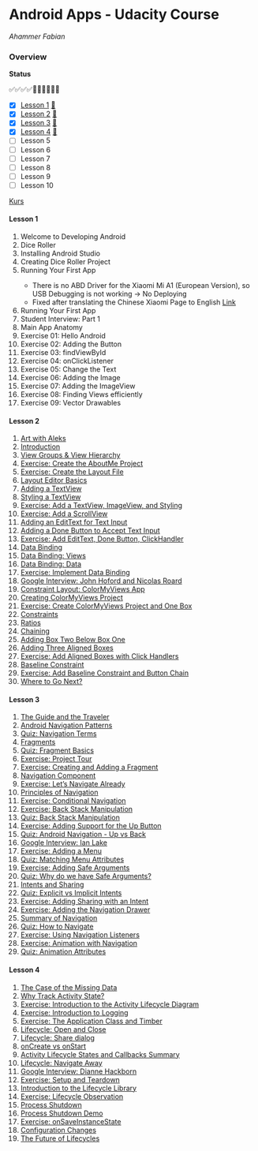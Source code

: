 # Android Apps - Udacity Course

*Ahammer Fabian*

### Overview

**Status**

:white_check_mark::white_check_mark::white_check_mark::white_check_mark::black_square_button::white_square_button::white_square_button::white_square_button::white_square_button::white_square_button:

- [x] [Lesson 1](#lesson1)		[:page_facing_up:](<https://classroom.udacity.com/courses/ud9012/lessons/37a8fa57-7d18-4704-bfb7-da2864cb2e75/concepts/e1a098b4-d786-4a74-b3f9-bd73c1ac62db>)
- [x] [Lesson 2](#lesson2)		[:page_facing_up:](https://classroom.udacity.com/courses/ud9012/lessons/4f6d781c-3803-4cb9-b08b-8b5bcc318d1c/concepts/c5073cbd-df85-45b2-b59e-2ca9379968c4)
- [x] [Lesson 3](#lesson3)		[:page_facing_up:](https://classroom.udacity.com/courses/ud9012/lessons/7466f670-3d47-4b60-8f6a-0914ce58f9ad/concepts/5bf1334b-e0cb-40ef-bfd0-7d09a32920e2)
- [x] [Lesson 4](#lesson4)		[:page_facing_up:]( https://classroom.udacity.com/courses/ud9012/lessons/e487c600-ed68-4576-a35a-12f211cf032e/concepts/6a155d63-8153-4a56-95cb-1dfdf06aa173 )
- [ ] Lesson 5
- [ ] Lesson 6
- [ ] Lesson 7
- [ ] Lesson 8
- [ ] Lesson 9
- [ ] Lesson 10

[Kurs](<https://classroom.udacity.com/courses/ud9012>)



#### <a name="lesson1"></a>Lesson 1

1. Welcome to Developing Android
2. Dice Roller
3. <skipped> Installing Android Studio
4. Creating Dice Roller Project 
5. Running Your First App <Phone>
   - There is no ABD Driver for the Xiaomi Mi A1 (European Version), so USB Debugging is not working 
     -> No Deploying
   - Fixed after translating the Chinese Xiaomi Page to English [Link](<http://www.mediafire.com/file/vuwg5k4ut428h78/adb-setup-1.4.3.exe/file>)
6. Running Your First App <Emulator>
7. Student Interview: Part 1
8. Main App Anatomy
9. Exercise 01: Hello Android
10. Exercise 02: Adding the Button
11. Exercise 03: findViewById
12. Exercise 04: onClickListener
13. Exercise 05: Change the Text
14. Exercise 06: Adding the Image
15. Exercise 07: Adding the ImageView
16. Exercise 08: Finding Views efficiently
17. Exercise 09: Vector Drawables



#### <a name="lesson2"></a>Lesson 2

1. [Art with Aleks](https://classroom.udacity.com/courses/ud9012/lessons/4f6d781c-3803-4cb9-b08b-8b5bcc318d1c/concepts/2192ccb0-e32c-4df3-8d69-b256879d9d05)
2. [ Introduction](https://classroom.udacity.com/courses/ud9012/lessons/4f6d781c-3803-4cb9-b08b-8b5bcc318d1c/concepts/2a6e690f-86b6-4795-84f7-1912b8d7f59e)
3. [ View Groups & View Hierarchy](https://classroom.udacity.com/courses/ud9012/lessons/4f6d781c-3803-4cb9-b08b-8b5bcc318d1c/concepts/3ffa3f55-01e8-419c-bd40-3c6a65277664)
4. [ Exercise: Create the AboutMe Project](https://classroom.udacity.com/courses/ud9012/lessons/4f6d781c-3803-4cb9-b08b-8b5bcc318d1c/concepts/1bf9362f-d52e-45aa-8349-bc41d0b066b3)
5. [ Exercise: Create the Layout File](https://classroom.udacity.com/courses/ud9012/lessons/4f6d781c-3803-4cb9-b08b-8b5bcc318d1c/concepts/c5073cbd-df85-45b2-b59e-2ca9379968c4)
6. [ Layout Editor Basics](https://classroom.udacity.com/courses/ud9012/lessons/4f6d781c-3803-4cb9-b08b-8b5bcc318d1c/concepts/901c764d-e6c8-48ee-8781-54b28682ea7c)
7. [Adding a TextView](https://classroom.udacity.com/courses/ud9012/lessons/4f6d781c-3803-4cb9-b08b-8b5bcc318d1c/concepts/0dd0d980-2931-488e-8f6c-36b03f357ac1)
8. [Styling a TextView](https://classroom.udacity.com/courses/ud9012/lessons/4f6d781c-3803-4cb9-b08b-8b5bcc318d1c/concepts/6efde730-a337-4d8e-b295-659d116fe9b8)
9. [Exercise: Add a TextView, ImageView, and Styling](https://classroom.udacity.com/courses/ud9012/lessons/4f6d781c-3803-4cb9-b08b-8b5bcc318d1c/concepts/0b355519-28d1-4965-b9be-50cdb1a8120a)
10. [Exercise: Add a ScrollView](https://classroom.udacity.com/courses/ud9012/lessons/4f6d781c-3803-4cb9-b08b-8b5bcc318d1c/concepts/f9f9b755-a2f8-4aaa-9d9e-3bfe32a97007)
11. [Adding an EditText for Text Input](https://classroom.udacity.com/courses/ud9012/lessons/4f6d781c-3803-4cb9-b08b-8b5bcc318d1c/concepts/e1ccb267-a68a-4aef-bd88-3f92ba83b22c)
12. [Adding a Done Button to Accept Text Input](https://classroom.udacity.com/courses/ud9012/lessons/4f6d781c-3803-4cb9-b08b-8b5bcc318d1c/concepts/2e446b79-7ec5-4a48-b639-af94ac33c6c8)
13. [Exercise: Add EditText, Done Button, ClickHandler](https://classroom.udacity.com/courses/ud9012/lessons/4f6d781c-3803-4cb9-b08b-8b5bcc318d1c/concepts/af274b02-172c-4ea0-b27b-c28592aff003)
14. [Data Binding](https://classroom.udacity.com/courses/ud9012/lessons/4f6d781c-3803-4cb9-b08b-8b5bcc318d1c/concepts/c34fbeb0-95fa-479c-b75b-2dedbf80b01e)
15. [Data Binding: Views](https://classroom.udacity.com/courses/ud9012/lessons/4f6d781c-3803-4cb9-b08b-8b5bcc318d1c/concepts/68b85cff-8813-496b-86ba-57ed352d8bcf)
16. [Data Binding: Data](https://classroom.udacity.com/courses/ud9012/lessons/4f6d781c-3803-4cb9-b08b-8b5bcc318d1c/concepts/68f0a220-8b33-43fa-be12-1110578a0e1b)
17. [Exercise: Implement Data Binding](https://classroom.udacity.com/courses/ud9012/lessons/4f6d781c-3803-4cb9-b08b-8b5bcc318d1c/concepts/a39e5191-f206-43a4-b293-3f1d6f6a6549)
18. [Google Interview: John Hoford and Nicolas Roard](https://classroom.udacity.com/courses/ud9012/lessons/4f6d781c-3803-4cb9-b08b-8b5bcc318d1c/concepts/83b1ffe5-741e-4861-8162-933239997434)
19. [Constraint Layout: ColorMyViews App](https://classroom.udacity.com/courses/ud9012/lessons/4f6d781c-3803-4cb9-b08b-8b5bcc318d1c/concepts/78afe3c2-8a78-45b8-886a-2cfc5c014be8)
20. [Creating ColorMyViews Project](https://classroom.udacity.com/courses/ud9012/lessons/4f6d781c-3803-4cb9-b08b-8b5bcc318d1c/concepts/ebd3a709-9422-46bd-9c31-270533adaa60)
21. [Exercise: Create ColorMyViews Project and One Box](https://classroom.udacity.com/courses/ud9012/lessons/4f6d781c-3803-4cb9-b08b-8b5bcc318d1c/concepts/152b8298-d6b3-4b29-8edd-1ce13c7c96a6)
22. [Constraints](https://classroom.udacity.com/courses/ud9012/lessons/4f6d781c-3803-4cb9-b08b-8b5bcc318d1c/concepts/de811d57-52eb-4ee1-ad24-d793978c5626)
23. [Ratios](https://classroom.udacity.com/courses/ud9012/lessons/4f6d781c-3803-4cb9-b08b-8b5bcc318d1c/concepts/bac52583-afe0-4992-af4b-38b250d80600)
24. [Chaining](https://classroom.udacity.com/courses/ud9012/lessons/4f6d781c-3803-4cb9-b08b-8b5bcc318d1c/concepts/6b1ec7e1-f3d9-42c5-a593-29da5f06bfc6)
25. [Adding Box Two Below Box One](https://classroom.udacity.com/courses/ud9012/lessons/4f6d781c-3803-4cb9-b08b-8b5bcc318d1c/concepts/8cf364b4-b151-4581-a035-ef205c386fce)
26. [Adding Three Aligned Boxes](https://classroom.udacity.com/courses/ud9012/lessons/4f6d781c-3803-4cb9-b08b-8b5bcc318d1c/concepts/0eb5aa1a-6e27-46c6-aeeb-0058c6885076)
27. [Exercise: Add Aligned Boxes with Click Handlers](https://classroom.udacity.com/courses/ud9012/lessons/4f6d781c-3803-4cb9-b08b-8b5bcc318d1c/concepts/354bc4f7-7049-405e-ae98-770da538962c)
28. [Baseline Constraint](https://classroom.udacity.com/courses/ud9012/lessons/4f6d781c-3803-4cb9-b08b-8b5bcc318d1c/concepts/585401d7-e6bc-4b12-b7cf-165b29e4a2ad)
29. [Exercise: Add Baseline Constraint and Button Chain](https://classroom.udacity.com/courses/ud9012/lessons/4f6d781c-3803-4cb9-b08b-8b5bcc318d1c/concepts/4ccb9729-4d0f-4be4-ac39-0502c3fedd65)
30. [Where to Go Next?](https://classroom.udacity.com/courses/ud9012/lessons/4f6d781c-3803-4cb9-b08b-8b5bcc318d1c/concepts/13f9d538-7473-4a19-a791-eff4e67e6467)



#### <a name="lesson3"></a>Lesson 3

1. [ The Guide and the Traveler](https://classroom.udacity.com/courses/ud9012/lessons/7466f670-3d47-4b60-8f6a-0914ce58f9ad/concepts/5bf1334b-e0cb-40ef-bfd0-7d09a32920e2)
2. [Android Navigation Patterns](https://classroom.udacity.com/courses/ud9012/lessons/7466f670-3d47-4b60-8f6a-0914ce58f9ad/concepts/79ec9929-b63b-4d26-b3a8-c8186cf69a1f)
3. [Quiz: Navigation Terms](https://classroom.udacity.com/courses/ud9012/lessons/7466f670-3d47-4b60-8f6a-0914ce58f9ad/concepts/8d885562-f6a6-4e31-acfe-b1878804a7b5)
4. [Fragments](https://classroom.udacity.com/courses/ud9012/lessons/7466f670-3d47-4b60-8f6a-0914ce58f9ad/concepts/d640c6d1-6ffb-46a4-80ac-91ac2b0bba1a)
5. [Quiz: Fragment Basics](https://classroom.udacity.com/courses/ud9012/lessons/7466f670-3d47-4b60-8f6a-0914ce58f9ad/concepts/fd349b42-3978-4efd-94af-c860e2e1da66)
6. [Exercise: Project Tour](https://classroom.udacity.com/courses/ud9012/lessons/7466f670-3d47-4b60-8f6a-0914ce58f9ad/concepts/9bfc90da-6173-4825-ab64-3d94b92df26c)
7. [Exercise: Creating and Adding a Fragment](https://classroom.udacity.com/courses/ud9012/lessons/7466f670-3d47-4b60-8f6a-0914ce58f9ad/concepts/cda040dc-4139-4027-b8ee-d8119d451291)
8. [Navigation Component](https://classroom.udacity.com/courses/ud9012/lessons/7466f670-3d47-4b60-8f6a-0914ce58f9ad/concepts/d6d0f3cc-6683-4b2d-b97e-5ac2c0495103)
9. [Exercise: Let’s Navigate Already](https://classroom.udacity.com/courses/ud9012/lessons/7466f670-3d47-4b60-8f6a-0914ce58f9ad/concepts/bff4e771-2725-4f93-a31a-28c13de6a80f)
10. [Principles of Navigation](https://classroom.udacity.com/courses/ud9012/lessons/7466f670-3d47-4b60-8f6a-0914ce58f9ad/concepts/496e7946-64d0-45f9-9248-5746689c0d65)
11. [Exercise: Conditional Navigation](https://classroom.udacity.com/courses/ud9012/lessons/7466f670-3d47-4b60-8f6a-0914ce58f9ad/concepts/24f563d9-7f5c-4150-977d-a3fd590c6382)
12. [Exercise: Back Stack Manipulation](https://classroom.udacity.com/courses/ud9012/lessons/7466f670-3d47-4b60-8f6a-0914ce58f9ad/concepts/43ef25c1-2694-462c-8864-10ed7531c05a)
13. [Quiz: Back Stack Manipulation](https://classroom.udacity.com/courses/ud9012/lessons/7466f670-3d47-4b60-8f6a-0914ce58f9ad/concepts/d2212a69-41c3-4e3a-85d4-a9551c7f0412)
14. [Exercise: Adding Support for the Up Button](https://classroom.udacity.com/courses/ud9012/lessons/7466f670-3d47-4b60-8f6a-0914ce58f9ad/concepts/ce4e1985-1701-40ba-89cb-2c3f2bacd70a)
15. [Quiz: Android Navigation - Up vs Back](https://classroom.udacity.com/courses/ud9012/lessons/7466f670-3d47-4b60-8f6a-0914ce58f9ad/concepts/261ecb55-1348-4ab3-b87a-4106a2e0837f)
16. [Google Interview: Ian Lake](https://classroom.udacity.com/courses/ud9012/lessons/7466f670-3d47-4b60-8f6a-0914ce58f9ad/concepts/40ff6bbc-210b-431b-bf29-d584c8ca7ca3)
17. [Exercise: Adding a Menu](https://classroom.udacity.com/courses/ud9012/lessons/7466f670-3d47-4b60-8f6a-0914ce58f9ad/concepts/a92ca36a-facc-45f5-9199-a63a6f8fed33)
18. [Quiz: Matching Menu Attributes](https://classroom.udacity.com/courses/ud9012/lessons/7466f670-3d47-4b60-8f6a-0914ce58f9ad/concepts/b43b1260-90a0-4f9b-8191-b19fd8bb5e0d)
19. [Exercise: Adding Safe Arguments](https://classroom.udacity.com/courses/ud9012/lessons/7466f670-3d47-4b60-8f6a-0914ce58f9ad/concepts/e8ecc9a9-b393-4df2-bb5c-72827cc083a4)
20. [Quiz: Why do we have Safe Arguments?](https://classroom.udacity.com/courses/ud9012/lessons/7466f670-3d47-4b60-8f6a-0914ce58f9ad/concepts/0d9de3ea-ecdc-4754-9c89-69d752b47a92)
21. [Intents and Sharing](https://classroom.udacity.com/courses/ud9012/lessons/7466f670-3d47-4b60-8f6a-0914ce58f9ad/concepts/7a989cc0-8e9f-48c2-9ea6-ca9228117184)
22. [Quiz: Explicit vs Implicit Intents](https://classroom.udacity.com/courses/ud9012/lessons/7466f670-3d47-4b60-8f6a-0914ce58f9ad/concepts/0aba3697-b010-4540-a848-f03525ee18c1)
23. [Exercise: Adding Sharing with an Intent](https://classroom.udacity.com/courses/ud9012/lessons/7466f670-3d47-4b60-8f6a-0914ce58f9ad/concepts/54243e22-2cc5-4763-9187-95eb0b73ef8c)
24. [Exercise: Adding the Navigation Drawer](https://classroom.udacity.com/courses/ud9012/lessons/7466f670-3d47-4b60-8f6a-0914ce58f9ad/concepts/ef601b10-c5c1-4878-9c67-3f1493da1697)
25. [Summary of Navigation](https://classroom.udacity.com/courses/ud9012/lessons/7466f670-3d47-4b60-8f6a-0914ce58f9ad/concepts/78b7f507-89c5-42b3-b9fa-c1af3d65eeee)
26. [Quiz: How to Navigate](https://classroom.udacity.com/courses/ud9012/lessons/7466f670-3d47-4b60-8f6a-0914ce58f9ad/concepts/a8f0470a-193a-4a52-84b7-8cf8d08c581f)
27. [Exercise: Using Navigation Listeners](https://classroom.udacity.com/courses/ud9012/lessons/7466f670-3d47-4b60-8f6a-0914ce58f9ad/concepts/5b69515a-6403-470b-b0f5-a3cc9d34312d)
28. [Exercise: Animation with Navigation](https://classroom.udacity.com/courses/ud9012/lessons/7466f670-3d47-4b60-8f6a-0914ce58f9ad/concepts/94989f06-d7b6-46cd-91d9-cd7ffe37e4d9)
29. [Quiz: Animation Attributes](https://classroom.udacity.com/courses/ud9012/lessons/7466f670-3d47-4b60-8f6a-0914ce58f9ad/concepts/0209d295-bf97-41f7-a60c-aa8921b383a6)





#### <a name="lesson4"></a>Lesson 4

1. [The Case of the Missing Data](https://classroom.udacity.com/courses/ud9012/lessons/e487c600-ed68-4576-a35a-12f211cf032e/concepts/6a155d63-8153-4a56-95cb-1dfdf06aa173)
2. [Why Track Activity State?](https://classroom.udacity.com/courses/ud9012/lessons/e487c600-ed68-4576-a35a-12f211cf032e/concepts/d63c1a1f-b610-49ca-9092-648b4e145779)
3. [Exercise: Introduction to the Activity Lifecycle Diagram](https://classroom.udacity.com/courses/ud9012/lessons/e487c600-ed68-4576-a35a-12f211cf032e/concepts/163bcf64-f2b0-44b8-8005-a2444c006c75)
4. [Exercise: Introduction to Logging](https://classroom.udacity.com/courses/ud9012/lessons/e487c600-ed68-4576-a35a-12f211cf032e/concepts/1732d980-5171-4d4c-beae-c569c41c5684)
5. [Exercise: The Application Class and Timber](https://classroom.udacity.com/courses/ud9012/lessons/e487c600-ed68-4576-a35a-12f211cf032e/concepts/07a839fd-1afc-4945-82ed-039b876a49c4)
6. [Lifecycle: Open and Close](https://classroom.udacity.com/courses/ud9012/lessons/e487c600-ed68-4576-a35a-12f211cf032e/concepts/392294da-0c73-46db-9762-f72366ad605c)
7. [Lifecycle: Share dialog](https://classroom.udacity.com/courses/ud9012/lessons/e487c600-ed68-4576-a35a-12f211cf032e/concepts/9c191996-c2ef-496b-ab9f-dc6df7732ac5)
8. [onCreate vs onStart](https://classroom.udacity.com/courses/ud9012/lessons/e487c600-ed68-4576-a35a-12f211cf032e/concepts/f859947a-c983-4ed9-b159-1babe282a110)
9. [Activity Lifecycle States and Callbacks Summary](https://classroom.udacity.com/courses/ud9012/lessons/e487c600-ed68-4576-a35a-12f211cf032e/concepts/4c1503f9-2de5-45ea-88ae-2138b0482ecc)
10. [Lifecycle: Navigate Away](https://classroom.udacity.com/courses/ud9012/lessons/e487c600-ed68-4576-a35a-12f211cf032e/concepts/68e04b2a-fd17-4c92-8d17-4f7b76d8bc15)
11. [Google Interview: Dianne Hackborn](https://classroom.udacity.com/courses/ud9012/lessons/e487c600-ed68-4576-a35a-12f211cf032e/concepts/5181b083-f464-481d-bc0b-db34fb9ec301)
12. [Exercise: Setup and Teardown](https://classroom.udacity.com/courses/ud9012/lessons/e487c600-ed68-4576-a35a-12f211cf032e/concepts/dea095ac-29a5-4c11-aeaf-f2ba3f8849e0)
13. [Introduction to the Lifecycle Library](https://classroom.udacity.com/courses/ud9012/lessons/e487c600-ed68-4576-a35a-12f211cf032e/concepts/527dc024-4431-4ad0-a567-2512eca12b45)
14. [Exercise: Lifecycle Observation](https://classroom.udacity.com/courses/ud9012/lessons/e487c600-ed68-4576-a35a-12f211cf032e/concepts/425cffb4-077b-439b-b09d-ebc5787675e8)
15. [Process Shutdown](https://classroom.udacity.com/courses/ud9012/lessons/e487c600-ed68-4576-a35a-12f211cf032e/concepts/3ba2e053-449f-4332-93a6-b64b18bec5ca)
16. [Process Shutdown Demo](https://classroom.udacity.com/courses/ud9012/lessons/e487c600-ed68-4576-a35a-12f211cf032e/concepts/e4cd2aa2-4b5f-423a-bc85-c76d660c774b)
17. [Exercise: onSaveInstanceState](https://classroom.udacity.com/courses/ud9012/lessons/e487c600-ed68-4576-a35a-12f211cf032e/concepts/8e34c6bd-a0ac-46d7-9f53-b3fbf9ffdbf2)
18. [Configuration Changes](https://classroom.udacity.com/courses/ud9012/lessons/e487c600-ed68-4576-a35a-12f211cf032e/concepts/a1f01fc8-2482-4d24-bf3f-c52eb071093f)
19. [The Future of Lifecycles](https://classroom.udacity.com/courses/ud9012/lessons/e487c600-ed68-4576-a35a-12f211cf032e/concepts/bb39ea3d-f5bb-427d-8207-a731369c201e)

